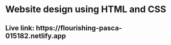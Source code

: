 <h1>Website design using HTML and CSS</h1>
<h2>Live link: https://flourishing-pasca-015182.netlify.app</h2> 


